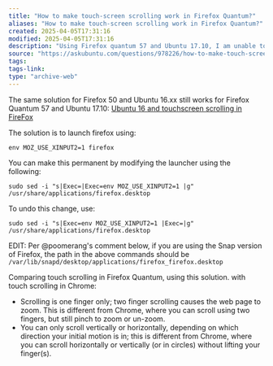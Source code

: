 ```yaml
---
title: "How to make touch-screen scrolling work in Firefox Quantum?"
aliases: "How to make touch-screen scrolling work in Firefox Quantum?"
created: 2025-04-05T17:31:16
modified: 2025-04-05T17:31:16
description: "Using Firefox quantum 57 and Ubuntu 17.10, I am unable to scroll a web page by touching the screen and sliding the page.  However this works in Chrome browser.How to make touch-screen scrolling w..."
source: "https://askubuntu.com/questions/978226/how-to-make-touch-screen-scrolling-work-in-firefox-quantum"
tags:
tags-link:
type: "archive-web"
---
```

The same solution for Firefox 50 and Ubuntu 16.xx still works for Firefox Quantum 57 and Ubuntu 17.10: [Ubuntu 16 and touchscreen scrolling in FireFox](https://askubuntu.com/questions/853910/ubuntu-16-and-touchscreen-scrolling-in-firefox)

The solution is to launch firefox using:

```
env MOZ_USE_XINPUT2=1 firefox
```

You can make this permanent by modifying the launcher using the following:

```
sudo sed -i "s|Exec=|Exec=env MOZ_USE_XINPUT2=1 |g" /usr/share/applications/firefox.desktop
```

To undo this change, use:

```
sudo sed -i "s|Exec=env MOZ_USE_XINPUT2=1 |Exec=|g" /usr/share/applications/firefox.desktop
```

EDIT: Per @poomerang's comment below, if you are using the Snap version of Firefox, the path in the above commands should be `/var/lib/snapd/desktop/applications/firefox_firefox.desktop`

Comparing touch scrolling in Firefox Quantum, using this solution. with touch scrolling in Chrome:

- Scrolling is one finger only; two finger scrolling causes the web page to zoom. This is different from Chrome, where you can scroll using two fingers, but still pinch to zoom or un-zoom.
- You can only scroll vertically or horizontally, depending on which direction your initial motion is in; this is different from Chrome, where you can scroll horizontally or vertically (or in circles) without lifting your finger(s).